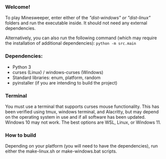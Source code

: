 ### Welcome!
To play Minesweeper, enter either of the *"dist-windows" or "dist-linux"* folders and run the executable inside.
It should not need any external dependencies. 

Alternatively, you can also run the following command (which may require the installation of additional dependencies):
`python -m src.main`

### Dependencies:
- Python 3
- curses (Linux) / windows-curses (Windows)
- Standard libraries: enum, platform, random
- pyinstaller (if you are intending to build the project)

### Terminal
You must use a terminal that supports curses mouse functionality.
This has been verified using tmux, windows terminal, and Alacritty, but may depend on 
the operating system in use and if all software has been updated. Windows 10 may not work.
The best options are WSL, Linux, or Windows 11. 

### How to build
Depending on your platform (you will need to have the dependencies), run either the make-linux.sh or make-windows.bat scripts.
